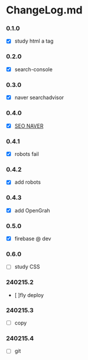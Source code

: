 # ChangeLog.md

### 0.1.0
- [x] study html a tag

### 0.2.0
- [x] search-console

### 0.3.0
- [x] naver searchadvisor

### 0.4.0
- [x] [SEO NAVER](https://github.com/ldh0308/ldh0308.github.io/issues/6)

### 0.4.1
- [x] robots  fail

### 0.4.2
- [x] add robots

### 0.4.3
- [x] add OpenGrah

### 0.5.0
- [x] firebase @ dev

### 0.6.0
- [ ] study CSS

### 240215.2
- [ ]fly deploy

### 240215.3
- [ ] copy

### 240215.4
- [ ] git 

